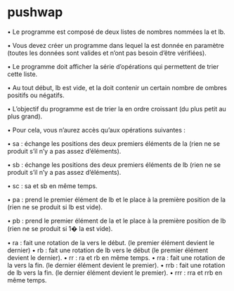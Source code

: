 # pushwap

• Le programme est composé de deux listes de nombres nommées la et lb.

• Vous devez créer un programme dans lequel la est donnée en paramètre (toutes les données sont
valides et n’ont pas besoin d’être vérifiées).

• Le programme doit afficher la série d’opérations qui permettent de trier cette liste.

• Au tout début, lb est vide, et la doit contenir un certain nombre de ombres positifs ou négatifs.

• L’objectif du programme est de trier la en ordre croissant (du plus petit au plus grand).

• Pour cela, vous n’aurez accès qu’aux opérations suivantes :

• sa : échange les positions des deux premiers éléments de la (rien ne se produit s’il n’y a pas assez
d’éléments).

• sb : échange les positions des deux premiers éléments de lb (rien ne se produit s’il n’y a pas assez
d’éléments).

• sc : sa et sb en même temps.

• pa : prend le premier élément de lb et le place à la première position de la (rien ne se produit si
lb
est vide).

• pb : prend le premier élément de la et le place à la première position de lb (rien ne se produit si
1�
la
est vide).

• ra : fait une rotation de la vers le début. (le premier élément devient le dernier)
• rb : fait une rotation de lb vers le début (le premier élément devient le dernier).
• rr : ra et rb en même temps.
• rra : fait une rotation de la vers la fin. (le dernier élément devient le premier).
• rrb : fait une rotation de lb vers la fin. (le dernier élément devient le premier).
• rrr : rra et rrb en même temps.
